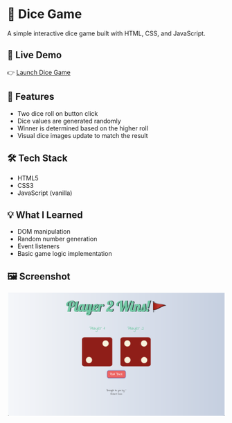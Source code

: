 # 🎲 Dice Game

A simple interactive dice game built with HTML, CSS, and JavaScript.

## 🚀 Live Demo

👉 [Launch Dice Game](https://cossrca.github.io/Dice-Game/)

## 🚀 Features

- Two dice roll on button click
- Dice values are generated randomly
- Winner is determined based on the higher roll
- Visual dice images update to match the result

## 🛠️ Tech Stack

- HTML5
- CSS3
- JavaScript (vanilla)

## 💡 What I Learned

- DOM manipulation
- Random number generation
- Event listeners
- Basic game logic implementation

## 🖼️ Screenshot
<p align="center">
  <img src="images/Dice-game-screenshot.png" alt="Screenshot of Dice Game" width="500"/>
</p>

